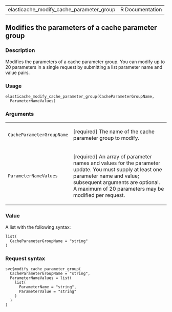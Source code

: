 <table style="width: 100%;">
<tbody>
<tr class="odd">
<td>elasticache_modify_cache_parameter_group</td>
<td style="text-align: right;">R Documentation</td>
</tr>
</tbody>
</table>

## Modifies the parameters of a cache parameter group

### Description

Modifies the parameters of a cache parameter group. You can modify up to
20 parameters in a single request by submitting a list parameter name
and value pairs.

### Usage

    elasticache_modify_cache_parameter_group(CacheParameterGroupName,
      ParameterNameValues)

### Arguments

<table>
<colgroup>
<col style="width: 35%" />
<col style="width: 65%" />
</colgroup>
<tbody>
<tr class="odd">
<td><code
id="elasticache_modify_cache_parameter_group_:_CacheParameterGroupName">CacheParameterGroupName</code></td>
<td><p>[required] The name of the cache parameter group to
modify.</p></td>
</tr>
<tr class="even">
<td><code
id="elasticache_modify_cache_parameter_group_:_ParameterNameValues">ParameterNameValues</code></td>
<td><p>[required] An array of parameter names and values for the
parameter update. You must supply at least one parameter name and value;
subsequent arguments are optional. A maximum of 20 parameters may be
modified per request.</p></td>
</tr>
</tbody>
</table>

### Value

A list with the following syntax:

    list(
      CacheParameterGroupName = "string"
    )

### Request syntax

    svc$modify_cache_parameter_group(
      CacheParameterGroupName = "string",
      ParameterNameValues = list(
        list(
          ParameterName = "string",
          ParameterValue = "string"
        )
      )
    )
